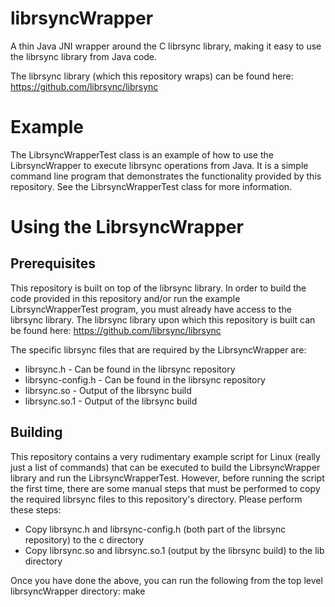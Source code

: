 # librsyncWrapper
A thin Java JNI wrapper around the C librsync library, making it easy to use the librsync library from Java code.

The librsync library (which this repository wraps) can be found here:  https://github.com/librsync/librsync

# Example
The LibrsyncWrapperTest class is an example of how to use the LibrsyncWrapper to execute librsync operations
from Java.  It is a simple command line program that demonstrates the functionality provided by this repository.
See the LibrsyncWrapperTest class for more information.

# Using the LibrsyncWrapper
## Prerequisites
This repository is built on top of the librsync library.  In order to build the code provided in this repository
and/or run the example LibrsyncWrapperTest program, you must already have access to the librsync library.
The librsync library upon which this repository is built can be found here:  https://github.com/librsync/librsync

The specific librsync files that are required by the LibrsyncWrapper are:
* librsync.h  - Can be found in the librsync repository
* librsync-config.h - Can be found in the librsync repository
* librsync.so - Output of the librsync build
* librsync.so.1 - Output of the librsync build

## Building
This repository contains a very rudimentary example script for Linux (really just a list of commands) that can be
executed to build the LibrsyncWrapper library and run the LibrsyncWrapperTest.  However, before running the script the
first time, there are some manual steps that must be performed to copy the required librsync files to this repository's
directory.  Please perform these steps:

* Copy librsync.h and librsync-config.h (both part of the librsync repository) to the c directory
* Copy librsync.so and librsync.so.1 (output by the librsync build) to the lib directory

Once you have done the above, you can run the following from the top level librsyncWrapper directory:
 make

